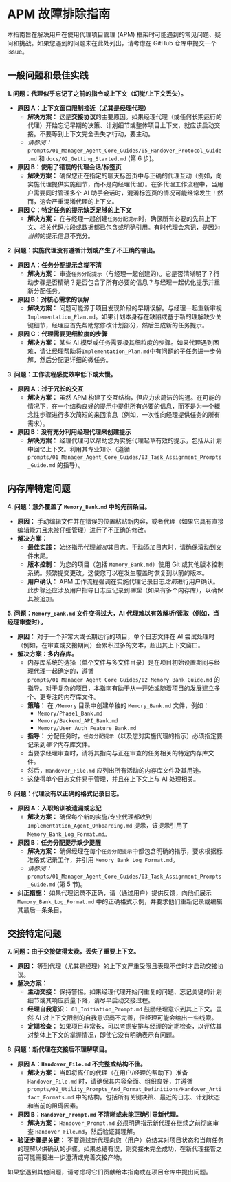 # APM 故障排除指南

本指南旨在解决用户在使用代理项目管理 (APM) 框架时可能遇到的常见问题、疑问和挑战。如果您遇到的问题未在此处列出，请考虑在 GitHub 仓库中提交一个 issue。

## 一般问题和最佳实践

**1. 问题：代理似乎忘记了之前的指令或上下文（幻觉/上下文丢失）。**

*   **原因 A：上下文窗口限制接近（尤其是经理代理）**
    *   **解决方案：** 这是**交接协议**的主要原因。如果经理代理（或任何长期运行的代理）开始忘记早期的决策、计划细节或整体项目上下文，就应该启动交接。不要等到上下文完全丢失才行动，要主动。
    *   *请参阅：* `prompts/01_Manager_Agent_Core_Guides/05_Handover_Protocol_Guide.md` 和 `docs/02_Getting_Started.md` (第 6 步)。
*   **原因 B：使用了错误的代理会话/标签页**
    *   **解决方案：** 确保您正在指定的聊天标签页中与正确的代理互动（例如，向实施代理提供实施细节，而不是向经理代理）。在多代理工作流程中，当用户需要同时管理多个 AI 助手会话时，混淆标签页的情况可能经常发生！然而，这会严重混淆代理的上下文。
*   **原因 C：特定任务的提示缺乏足够的上下文**
    *   **解决方案：** 在与经理一起创建`任务分配提示`时，确保所有必要的先前上下文、相关代码片段或数据都已包含或明确引用。有时代理会忘记，是因为*当前*的提示信息不充分。

**2. 问题：实施代理没有遵循计划或产生了不正确的输出。**

*   **原因 A：任务分配提示含糊不清**
    *   **解决方案：** 审查`任务分配提示`（与经理一起创建的）。它是否清晰明了？行动步骤是否精确？是否包含了所有必要的信息？与经理一起优化提示并重新分配任务。
*   **原因 B：对核心需求的误解**
    *   **解决方案：** 问题可能源于项目发现阶段的早期误解。与经理一起重新审视`Implementation_Plan.md`。如果计划本身存在缺陷或基于新的理解缺少关键细节，经理应首先帮助您修改计划部分，然后生成新的任务提示。
*   **原因 C：代理需要更细粒度的步骤**
    *   **解决方案：** 某些 AI 模型或任务需要极其细粒度的步骤。如果代理遇到困难，请让经理帮助将`Implementation_Plan.md`中有问题的子任务进一步分解，然后分配更详细的微任务。

**3. 问题：工作流程感觉效率低下或太慢。**

*   **原因 A：过于冗长的交互**
    *   **解决方案：** 虽然 APM 构建了交互结构，但应力求简洁的沟通。在可能的情况下，在一个结构良好的提示中提供所有必要的信息，而不是为一个概念性步骤进行多次简短的来回消息（例如，一次性向经理提供任务的所有需求）。
*   **原因 B：没有充分利用经理代理来创建提示**
    *   **解决方案：** 经理代理可以帮助您为实施代理起草有效的提示，包括从计划中回忆上下文。利用其专业知识（遵循 `prompts/01_Manager_Agent_Core_Guides/03_Task_Assignment_Prompts_Guide.md` 的指导）。

## 内存库特定问题

**4. 问题：意外覆盖了 `Memory_Bank.md` 中的先前条目。**

*   **原因：** 手动编辑文件并在错误的位置粘贴新内容，或者代理（如果它具有直接编辑能力且未被仔细管理）进行了不正确的修改。
*   **解决方案：**
    *   **最佳实践：** 始终指示代理*追加*其日志。手动添加日志时，请确保滚动到文件末尾。
    *   **版本控制：** 为您的项目（包括 `Memory_Bank.md`）使用 Git 或其他版本控制系统。频繁提交更改。这使您可以在发生覆盖时恢复到以前的版本。
    *   **用户确认：** APM 工作流程强调在实施代理记录日志*之前*进行用户确认。此步骤还应涉及用户指导日志应记录到*哪里*（如果有多个内存库），以确保其被追加。

**5. 问题：`Memory_Bank.md` 文件变得过大，AI 代理难以有效解析/读取（例如，当经理审查时）。**

*   **原因：** 对于一个非常大或长期运行的项目，单个日志文件在 AI 尝试处理时（例如，在审查或交接期间）会累积过多的文本，超出其上下文窗口。
*   **解决方案：多内存库。**
    *   内存库系统的选择（单个文件与多文件目录）是在项目初始设置期间与经理代理一起确定的，遵循 `prompts/01_Manager_Agent_Core_Guides/02_Memory_Bank_Guide.md` 的指导。对于复杂的项目，本指南有助于从一开始或随着项目的发展建立多个、更专注的内存库文件。
    *   **策略：** 在 `/Memory` 目录中创建单独的 `Memory_Bank.md` 文件，例如：
        *   `Memory/Phase1_Bank.md`
        *   `Memory/Backend_API_Bank.md`
        *   `Memory/User_Auth_Feature_Bank.md`
    *   **指导：** 分配任务时，`任务分配提示`（以及您对实施代理的指示）必须指定要记录到*哪个*内存库文件。
    *   当要求经理审查时，请将其指向与正在审查的任务相关的特定内存库文件。
    *   然后，`Handover_File.md` 应列出所有活动的内存库文件及其用途。
    *   这使得单个日志文件易于管理，并且在上下文上与 AI 处理相关。

**6. 问题：代理没有以正确的格式记录日志。**

*   **原因 A：入职培训被遗漏或忘记**
    *   **解决方案：** 确保每个新的实施/专业代理都收到 `Implementation_Agent_Onboarding.md` 提示，该提示引用了 `Memory_Bank_Log_Format.md`。
*   **原因 B：任务分配提示缺少提醒**
    *   **解决方案：** 确保经理在每个`任务分配提示`中都包含明确的指示，要求根据标准格式记录工作，并引用 `Memory_Bank_Log_Format.md`。
    *   *请参阅：* `prompts/01_Manager_Agent_Core_Guides/03_Task_Assignment_Prompts_Guide.md` (第 5 节)。
*   **纠正措施：** 如果代理记录不正确，请（通过用户）提供反馈，向他们展示 `Memory_Bank_Log_Format.md` 中的正确格式示例，并要求他们重新记录或编辑其最后一条条目。

## 交接特定问题

**7. 问题：由于交接做得太晚，丢失了重要上下文。**

*   **原因：** 等到代理（尤其是经理）的上下文严重受限且表现不佳时才启动交接协议。
*   **解决方案：**
    *   **主动交接：** 保持警惕。如果经理代理开始问重复的问题、忘记关键的计划细节或其响应质量下降，请尽早启动交接过程。
    *   **经理自我意识：** `01_Initiation_Prompt.md` 鼓励经理意识到其上下文。虽然 AI 对上下文限制的自我意识尚不完善，但经理可能会给出一些线索。
    *   **定期检查：** 如果项目非常长，可以考虑安排与经理的定期检查，以评估其对整体上下文的掌握情况，即使它没有明确表示有问题。

**8. 问题：新代理在交接后不理解项目。**

*   **原因 A：`Handover_File.md` 不完整或结构不佳。**
    *   **解决方案：** 当即将离任的代理（在用户/经理的帮助下）准备 `Handover_File.md` 时，请确保其内容全面、组织良好，并遵循 `prompts/02_Utility_Prompts_And_Format_Definitions/Handover_Artifact_Formats.md` 中的结构。包括所有关键决策、最近的日志、计划状态和当前的阻碍因素。
*   **原因 B：`Handover_Prompt.md` 不清晰或未能正确引导新代理。**
    *   **解决方案：** `Handover_Prompt.md` 必须明确指示新代理在继续之前彻底审查 `Handover_File.md`，然后验证其理解。
*   **验证步骤是关键：** 不要跳过新代理向您（用户）总结其对项目状态和当前任务的理解以供确认的步骤。如果总结有误，则交接未完全成功，在新代理接管之前可能需要进一步澄清或完善交接产物。

如果您遇到其他问题，请考虑将它们贡献给本指南或在项目仓库中提出问题。 